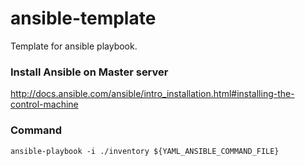 # ansible-template
Template for ansible playbook.

### Install Ansible on Master server
http://docs.ansible.com/ansible/intro_installation.html#installing-the-control-machine

### Command
`ansible-playbook -i ./inventory ${YAML_ANSIBLE_COMMAND_FILE}`